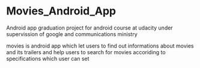 # Movies_Android_App
Android app graduation project for android course at udacity under supervission of google and communications ministry 

movies is android app which let users to find out informations about movies and its trailers and help users to search for movies accoriding 
to specifications which user can set


